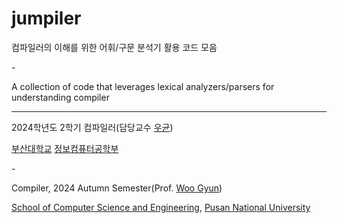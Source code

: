 # jumpiler

컴파일러의 이해를 위한 어휘/구문 분석기 활용 코드 모음

\-

A collection of code that leverages lexical analyzers/parsers for understanding compiler

---

2024학년도 2학기 컴파일러(담당교수 [우균](https://pl.pnu.edu/))

[부산대학교](https://pusan.ac.kr/) [정보컴퓨터공학부](https://cse.pusan.ac.kr/)

\-

Compiler, 2024 Autumn Semester(Prof. [Woo Gyun](https://pl.pnu.edu/))

[School of Computer Science and Engineering](https://cse.pusan.ac.kr/), [Pusan National University](https://pusan.ac.kr/)
